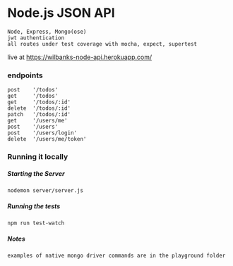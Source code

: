 # Node.js JSON API

    Node, Express, Mongo(ose)
    jwt authentication
    all routes under test coverage with mocha, expect, supertest


live at
https://wilbanks-node-api.herokuapp.com/

### endpoints

    post    '/todos'
    get     '/todos'
    get     '/todos/:id'
    delete  '/todos/:id'
    patch   '/todos/:id'
    get     '/users/me'
    post    '/users'
    post    '/users/login'
    delete  '/users/me/token'

### Running it locally

##### Starting the Server

    nodemon server/server.js

##### Running the tests
    
    npm run test-watch

##### Notes

    examples of native mongo driver commands are in the playground folder